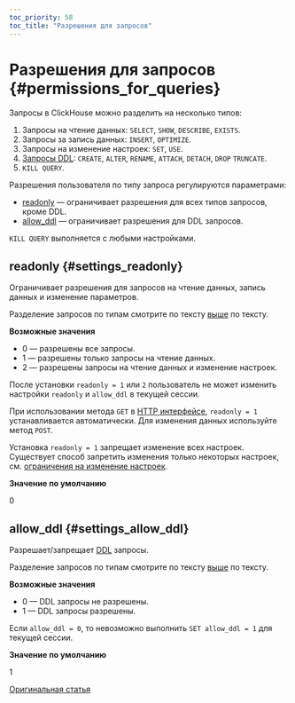 ```yaml
---
toc_priority: 58
toc_title: "Разрешения для запросов"
---
```


# Разрешения для запросов {#permissions_for_queries}

Запросы в ClickHouse можно разделить на несколько типов:

1.  Запросы на чтение данных: `SELECT`, `SHOW`, `DESCRIBE`, `EXISTS`.
2.  Запросы за запись данных: `INSERT`, `OPTIMIZE`.
3.  Запросы на изменение настроек: `SET`, `USE`.
4.  [Запросы DDL](https://ru.wikipedia.org/wiki/Data_Definition_Language): `CREATE`, `ALTER`, `RENAME`, `ATTACH`, `DETACH`, `DROP` `TRUNCATE`.
5.  `KILL QUERY`.

Разрешения пользователя по типу запроса регулируются параметрами:

-   [readonly](#settings_readonly) — ограничивает разрешения для всех типов запросов, кроме DDL.
-   [allow_ddl](#settings_allow_ddl) — ограничивает разрешения для DDL запросов.

`KILL QUERY` выполняется с любыми настройками.

## readonly {#settings_readonly}

Ограничивает разрешения для запросов на чтение данных, запись данных и изменение параметров.

Разделение запросов по типам смотрите по тексту [выше](#permissions_for_queries) по тексту.

**Возможные значения**

-   0 — разрешены все запросы.
-   1 — разрешены только запросы на чтение данных.
-   2 — разрешены запросы на чтение данных и изменение настроек.

После установки `readonly = 1` или `2` пользователь не может изменить настройки `readonly` и `allow_ddl` в текущей сессии.

При использовании метода `GET` в [HTTP интерфейсе](../../interfaces/http.md#http-interface), `readonly = 1` устанавливается автоматически. Для изменения данных используйте метод `POST`.

Установка `readonly = 1` запрещает изменение всех настроек. Существует способ запретить изменения только некоторых настроек, см. [ограничения на изменение настроек](constraints-on-settings.md).

**Значение по умолчанию**

0

## allow_ddl {#settings_allow_ddl}

Разрешает/запрещает [DDL](https://ru.wikipedia.org/wiki/Data_Definition_Language) запросы.

Разделение запросов по типам смотрите по тексту [выше](#permissions_for_queries) по тексту.

**Возможные значения**

-   0 — DDL запросы не разрешены.
-   1 — DDL запросы разрешены.

Если `allow_ddl = 0`, то невозможно выполнить `SET allow_ddl = 1` для текущей сессии.

**Значение по умолчанию**

1

[Оригинальная статья](https://clickhouse.tech/docs/ru/operations/settings/permissions_for_queries/) <!--hide-->
